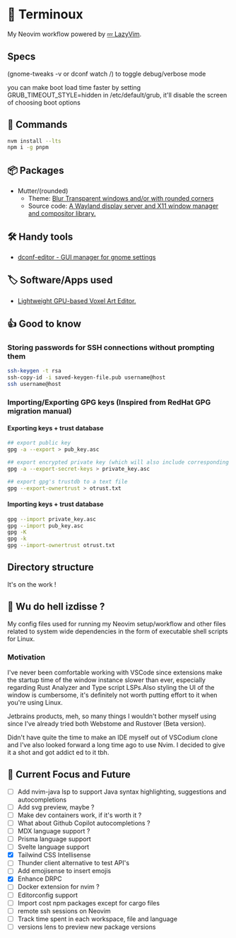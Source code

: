 # 🚀 Terminoux

My Neovim workflow powered by [💤 LazyVim](https://github.com/LazyVim/LazyVim).

## Specs

(gnome-tweaks -v or dconf watch /) to toggle debug/verbose mode

you can make boot load time faster by setting GRUB_TIMEOUT_STYLE=hidden in /etc/default/grub, it'll disable the screen of choosing boot options

## 🔗 Commands

```sh
nvm install --lts
npm i -g pnpm
```

## 📦 Packages

- Mutter/(rounded)
  - Theme: [Blur Transparent windows and/or with rounded corners](https://github.com/yilozt/mutter-rounded)
  - Source code: [A Wayland display server and X11 window manager and compositor library.](https://gitlab.gnome.org/GNOME/mutter)

## 🛠️ Handy tools

- [dconf-editor - GUI manager for gnome settings](https://wiki.gnome.org/Apps/DconfEditor)

## 🏷️ Software/Apps used

- [Lightweight GPU-based Voxel Art Editor.](https://ephtracy.github.io/)

## 👍 Good to know

### Storing passwords for SSH connections without prompting them

```sh
ssh-keygen -t rsa
ssh-copy-id -i saved-keygen-file.pub username@host
ssh username@host
```

### Importing/Exporting GPG keys (Inspired from RedHat GPG migration manual)

#### Exporting keys + trust database

```sh
## export public key
gpg -a --export > pub_key.asc

## export encrypted private key (which will also include corresponding public keys)
gpg -a --export-secret-keys > private_key.asc

## export gpg's trustdb to a text file
gpg --export-ownertrust > otrust.txt
```

#### Importing keys + trust database

```sh
gpg --import private_key.asc
gpg --import pub_key.asc
gpg -K
gpg -k
gpg --import-ownertrust otrust.txt
```

## Directory structure

It's on the work !

## 🤔 Wu do hell izdisse ?

My config files used for running my Neovim setup/workflow and other files related to system wide dependencies in the form of executable shell scripts for Linux.

### Motivation

I've never been comfortable working with VSCode since extensions make the startup time of the window instance slower than ever, especially regarding Rust Analyzer and Type
script LSPs.Also styling the UI of the window is cumbersome, it's definitely not worth putting effort to it when you're using Linux.

Jetbrains products, meh, so many things I wouldn't bother myself using since I've already tried both Webstome and Rustover (Beta version).

Didn't have quite the time to make an IDE myself out of VSCodium clone and I've also looked forward a long time ago to use Nvim. I decided to give it a shot and got addict
ed to it tbh.

## 🎯 Current Focus and Future

- [ ] Add nvim-java lsp to support Java syntax highlighting, suggestions and autocompletions
- [ ] Add svg preview, maybe ?
- [ ] Make dev containers work, if it's worth it ?
- [ ] What about Github Copilot autocompletions ?
- [ ] MDX language support ?
- [ ] Prisma language support
- [ ] Svelte language support
- [x] Tailwind CSS Intellisense
- [ ] Thunder client alternative to test API's
- [ ] Add emojisense to insert emojis
- [x] Enhance DRPC
- [ ] Docker extension for nvim ?
- [ ] Editorconfig support
- [ ] Import cost npm packages except for cargo files
- [ ] remote ssh sessions on Neovim
- [ ] Track time spent in each workspace, file and language
- [ ] versions lens to preview new package versions
